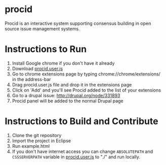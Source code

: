 procid
======

Procid is an interactive system supporting consensus building in open source issue management systems.

Instructions to Run
===================

1. Install Google chrome if you don't have it already
1. Download [procid.user.js](https://github.com/albaloo/procid/raw/master/procid.user.js)
1. Go to chrome extensions page by typing chrome://chrome/extensions/ in the address-bar
1. Drag procid.user.js file and drop it in the extensions page
1. Click on 'Add' and you'll see Procid added to the list of your extensions
1. Go to a drupal issue: http://drupal.org/node/331893
1. Procid panel will be added to the normal Drupal page

Instructions to Build and Contribute
====================================

1. Clone the git repository
1. Import the project in Eclipse
1. Run example.html
1. If you don't have internet access you can change `ABSOLUTEPATH` and `CSSSERVERPATH` variable in [procid.user.js](https://github.com/albaloo/procid/raw/master/procid.user.js) to "./" and run locally.
